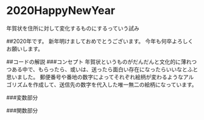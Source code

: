 # 2020HappyNewYear
年賀状を住所に対して変化するものにするっていう試み

##2020年です。
新年明けましておめでとうございます。
今年も何卒よろしくお願いします。

##コードの解説
###コンセプト
年賀状というものがだんだんと文化的に薄れつつある中で、もらったら、或いは、送ったら面白い存在になったらいいなとふと思いました。
郵便番号や番地の数字によってそれぞれ絵柄が変わるようなアルゴリズムを作成して、送信先の数字を代入した唯一無二の絵柄になっています。

###変数部分

###関数部分


